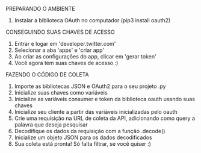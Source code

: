 PREPARANDO O AMBIENTE
1. Instalar a biblioteca OAuth no computador (pip3 install oauth2)

CONSEGUINDO SUAS CHAVES DE ACESSO
1. Entrar e logar em 'developer.twitter.com'
2. Selecionar a aba 'apps' e 'criar app'
3. Ao criar as configurações do app, clicar em 'gerar token'
4. Você agora tem suas chaves de acesso :)

FAZENDO O CÓDIGO DE COLETA
1. Importe as bibliotecas JSON e OAuth2 para o seu projeto .py
2. Inicialize suas chaves como variáveis
3. Inicialize as variáveis consumer e token da biblioteca oauth usando suas chaves
4. Inicialize seu cliente a partir das variáveis inicializadas pelo oauth
5. Crie uma requisição na URL de coleta da API, adicionando como query a palavra que deseja pesquisar
6. Decodifique os dados da requisição com a função .decode()
7. Inicialize um objeto JSON para os dados decodificados
8. Sua coleta está pronta! Só falta filtrar, se você quiser :)
